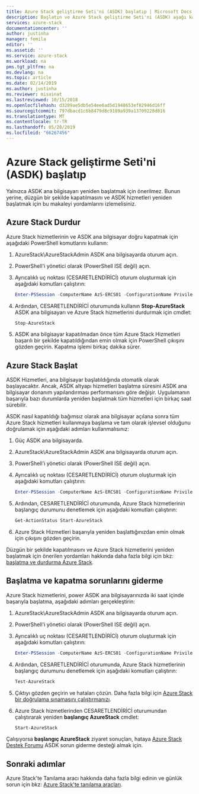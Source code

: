 ```yaml
---
title: Azure Stack geliştirme Seti'ni (ASDK) başlatıp | Microsoft Docs
description: Başlatın ve Azure Stack geliştirme Seti'ni (ASDK) aşağı kapatma hakkında bilgi edinin.
services: azure-stack
documentationcenter: ''
author: justinha
manager: femila
editor: ''
ms.assetid: ''
ms.service: azure-stack
ms.workload: na
pms.tgt_pltfrm: na
ms.devlang: na
ms.topic: article
ms.date: 02/14/2019
ms.author: justinha
ms.reviewer: misainat
ms.lastreviewed: 10/15/2018
ms.openlocfilehash: d3289ae5db5e54ee6ad5d1948653ef82946d16ff
ms.sourcegitcommit: 797dbacd1c6b8479d8c9189a939a13709228d816
ms.translationtype: MT
ms.contentlocale: tr-TR
ms.lasthandoff: 05/28/2019
ms.locfileid: "66267456"
---
```

# <a name="start-and-stop-the-azure-stack-development-kit-asdk"></a>Azure Stack geliştirme Seti'ni (ASDK) başlatıp
Yalnızca ASDK ana bilgisayarı yeniden başlatmak için önerilmez. Bunun yerine, düzgün bir şekilde kapatılmasını ve ASDK hizmetleri yeniden başlatmak için bu makaleyi yordamlarını izlemelisiniz. 

## <a name="stop-azure-stack"></a>Azure Stack Durdur 
Azure Stack hizmetlerinin ve ASDK ana bilgisayar doğru kapatmak için aşağıdaki PowerShell komutlarını kullanın:

1. AzureStack\AzureStackAdmin ASDK ana bilgisayarda oturum açın.
2. PowerShell'i yönetici olarak (PowerShell ISE değil) açın.
3. Ayrıcalıklı uç noktası (CESARETLENDİRİCİ) oturum oluşturmak için aşağıdaki komutları çalıştırın: 

   ```powershell
   Enter-PSSession -ComputerName AzS-ERCS01 -ConfigurationName PrivilegedEndpoint
   ```
4. Ardından, CESARETLENDİRİCİ oturumunda kullanın **Stop-AzureStack** ASDK ana bilgisayarı ve Azure Stack hizmetlerini durdurmak için cmdlet:

   ```powershell
   Stop-AzureStack
   ```
5. ASDK ana bilgisayar kapatılmadan önce tüm Azure Stack Hizmetleri başarılı bir şekilde kapatıldığından emin olmak için PowerShell çıkışını gözden geçirin. Kapatma işlemi birkaç dakika sürer.

## <a name="start-azure-stack"></a>Azure Stack Başlat 
ASDK Hizmetleri, ana bilgisayar başlatıldığında otomatik olarak başlayacaktır. Ancak, ASDK altyapı hizmetleri başlatma süresini ASDK ana bilgisayar donanım yapılandırması performansını göre değişir. Uygulamanın başarıyla bazı durumlarda yeniden başlatmak tüm hizmetleri için birkaç saat sürebilir.

ASDK nasıl kapatıldığı bağımsız olarak ana bilgisayar açılana sonra tüm Azure Stack hizmetleri kullanmaya başlama ve tam olarak işlevsel olduğunu doğrulamak için aşağıdaki adımları kullanmalısınız: 

1. Güç ASDK ana bilgisayarda. 
2. AzureStack\AzureStackAdmin ASDK ana bilgisayarda oturum açın.
3. PowerShell'i yönetici olarak (PowerShell ISE değil) açın.
4. Ayrıcalıklı uç noktası (CESARETLENDİRİCİ) oturum oluşturmak için aşağıdaki komutları çalıştırın:

   ```powershell
   Enter-PSSession -ComputerName AzS-ERCS01 -ConfigurationName PrivilegedEndpoint
   ```
5. Ardından, CESARETLENDİRİCİ oturumunda, Azure Stack hizmetlerinin başlangıç durumunu denetlemek için aşağıdaki komutları çalıştırın:

   ```powershell
   Get-ActionStatus Start-AzureStack
   ```
6. Azure Stack Hizmetleri başarıyla yeniden başlattığınızdan emin olmak için çıkışını gözden geçirin.

Düzgün bir şekilde kapatılmasını ve Azure Stack hizmetlerini yeniden başlatmak için önerilen yordamları hakkında daha fazla bilgi için bkz: [başlatma ve durdurma Azure Stack](../operator/azure-stack-start-and-stop.md). 

## <a name="troubleshoot-startup-and-shutdown"></a>Başlatma ve kapatma sorunlarını giderme 
Azure Stack hizmetlerini, power ASDK ana bilgisayarınızda iki saat içinde başarıyla başlatma, aşağıdaki adımları gerçekleştirin:

1. AzureStack\AzureStackAdmin ASDK ana bilgisayarda oturum açın.
2. PowerShell'i yönetici olarak (PowerShell ISE değil) açın.
3. Ayrıcalıklı uç noktası (CESARETLENDİRİCİ) oturum oluşturmak için aşağıdaki komutları çalıştırın:

   ```powershell
   Enter-PSSession -ComputerName AzS-ERCS01 -ConfigurationName PrivilegedEndpoint
   ```
4. Ardından, CESARETLENDİRİCİ oturumunda, Azure Stack hizmetlerinin başlangıç durumunu denetlemek için aşağıdaki komutları çalıştırın:

   ```powershell
   Test-AzureStack
   ```
5. Çıktıyı gözden geçirin ve hataları çözün. Daha fazla bilgi için [Azure Stack bir doğrulama sınamasını çalıştırmanızı](../operator/azure-stack-diagnostic-test.md).
6. Azure Stack hizmetlerinden CESARETLENDİRİCİ oturumundan çalıştırarak yeniden **başlangıç AzureStack** cmdlet:

   ```powershell
   Start-AzureStack
   ```

Çalışıyorsa **başlangıç AzureStack** ziyaret sonuçları, hataya [Azure Stack Destek Forumu](https://social.msdn.microsoft.com/Forums/en-US/home?forum=azurestack) ASDK sorun giderme desteği almak için. 

## <a name="next-steps"></a>Sonraki adımlar 
Azure Stack'te Tanılama aracı hakkında daha fazla bilgi edinin ve günlük sorun için bkz: [Azure Stack'te tanılama araçları](../operator/azure-stack-diagnostics.md).
